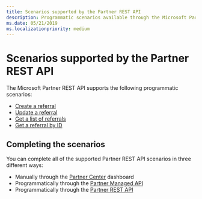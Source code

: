 ```yaml
---
title: Scenarios supported by the Partner REST API
description: Programmatic scenarios available through the Microsoft Partner REST API.
ms.date: 05/21/2019
ms.localizationpriority: medium
---
```


# Scenarios supported by the Partner REST API

The Microsoft Partner REST API supports the following programmatic scenarios:

* [Create a referral](create-a-referral.md)
* [Update a referral](update-a-referral.md)
* [Get a list of referrals](get-a-list-of-referrals.md)
* [Get a referral by ID](get-a-referral-by-id.md)

## Completing the scenarios

You can complete all of the supported Partner REST API scenarios in three different ways:

* Manually through the [Partner Center](https://go.microsoft.com/fwlink/p/?LinkId=620294) dashboard
* Programmatically through the [Partner Managed API](https://docs.microsoft.com/en-us/partner-center/develop/partner-center-managed-api)
* Programmatically through the [Partner REST API](https://docs.microsoft.com/en-us/partner-center/develop/partner-center-rest-api-reference)